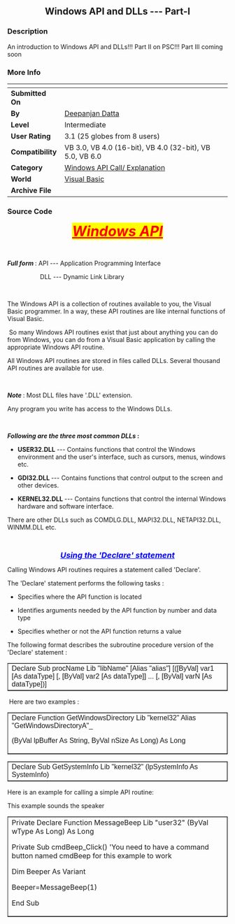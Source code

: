 ﻿<div align="center">

## Windows API and DLLs \-\-\- Part\-I


</div>

### Description

An introduction to Windows API and DLLs!!! Part II on PSC!!! Part III coming soon
 
### More Info
 


<span>             |<span>
---                |---
**Submitted On**   |
**By**             |[Deepanjan Datta](https://github.com/Planet-Source-Code/PSCIndex/blob/master/ByAuthor/deepanjan-datta.md)
**Level**          |Intermediate
**User Rating**    |3.1 (25 globes from 8 users)
**Compatibility**  |VB 3\.0, VB 4\.0 \(16\-bit\), VB 4\.0 \(32\-bit\), VB 5\.0, VB 6\.0
**Category**       |[Windows API Call/ Explanation](https://github.com/Planet-Source-Code/PSCIndex/blob/master/ByCategory/windows-api-call-explanation__1-39.md)
**World**          |[Visual Basic](https://github.com/Planet-Source-Code/PSCIndex/blob/master/ByWorld/visual-basic.md)
**Archive File**   |[](https://github.com/Planet-Source-Code/deepanjan-datta-windows-api-and-dlls-part-i__1-46212/archive/master.zip)





### Source Code

<html>
<p align="center"><font color="#FF0000" size="6"><span style="background-color: #FFFF00"><b><i><u>Windows
API</u></i></b></span></font></p>
<p align="center"> </p>
<p align="left"><b><i>Full form </i></b>: API --- Application Programming
Interface</p>
<p align="left">                  
DLL --- Dynamic Link Library</p>
<p align="center"> </p>
<p align="left">The Windows API is a collection of routines available to you,
the Visual Basic programmer. In a way, these API routines are like internal
functions of Visual Basic.</p>
<p align="left"> So many Windows API routines exist that just about
anything you can do from Windows, you can do from a Visual Basic application by
calling the appropriate Windows API routine.</p>
<p align="left">All Windows API routines are stored in files called DLLs.
Several thousand API routines are available for use.</p>
<p align="left"> </p>
<p align="left"><b><i>Note </i></b>: Most DLL files have '.DLL' extension.</p>
<p align="left">Any program you write has access to the Windows DLLs.</p>
<p align="left"> </p>
<p align="left"><b><i>Following are the three most common DLLs </i>:</b></p>
<ul>
 <li>
 <p align="left"><b>USER32.DLL</b> --- Contains functions that control the
 Windows environment and the user's interface, such as cursors, menus,
 windows etc.</li>
 <li>
 <p align="left"><b>GDI32.DLL </b>--- Contains functions that control output
 to the screen and other devices.</li>
 <li>
 <p align="left"><b>KERNEL32.DLL </b>--- Contains functions that control the
 internal Windows hardware and software interface.</li>
</ul>
<p align="left">There are other DLLs such as COMDLG.DLL, MAPI32.DLL,
NETAPI32.DLL, WINMM.DLL etc.</p>
<p align="left"> </p>
<p align="center"><font color="#0000FF" size="4"><u><i><b>Using the 'Declare'
statement</b></i></u></font></p>
<p align="left">Calling Windows API routines requires a statement called
'Declare'.</p>
<p align="left">The 'Declare' statement performs the following tasks :</p>
<ul>
 <li>
 <p align="left">Specifies where the API function is located</li>
 <li>
 <p align="left">Identifies arguments needed by the API function by number
 and data type</li>
 <li>
 <p align="left">Specifies whether or not the API function returns a value</li>
</ul>
<p align="left">The following format describes the subroutine procedure version
of the 'Declare' statement :</p>
<table border="1" width="100%">
 <tr>
 <td width="100%"><font face="Arial">Declare Sub procName Lib
 "libName" [Alias "alias"] [([ByVal] var1 [As dataType]
 [, [ByVal] var2 [As dataType]] ... [, [ByVal] varN [As dataType])]</font></td>
 </tr>
</table>
<p align="left"> Here are two examples :</p>
<table border="1" width="100%">
 <tr>
 <td width="100%"><font face="Arial">Declare Function GetWindowsDirectory Lib
 "kernel32" Alias "GetWindowsDirectoryA"_</font>
 <p><font face="Arial">(ByVal lpBuffer As String, ByVal nSize As Long) As
 Long</font></td>
 </tr>
</table>
<table border="1" width="100%">
 <tr>
 <td width="100%"><font face="Arial">Declare Sub GetSystemInfo Lib
 "kernel32" (lpSystemInfo As SystemInfo)</font></td>
 </tr>
</table>
<p>Here is an example for calling a simple API routine:</p>
<p>This example sounds the speaker</p>
<table border="1" width="104%">
 <tr>
 <td width="100%">Private Declare Function MessageBeep Lib "user32"
 (ByVal wType As Long) As Long
 <p>Private Sub cmdBeep_Click() 'You need to have a command button named
 cmdBeep for this example to work</p>
 <p>Dim Beeper As Variant</p>
 <p>Beeper=MessageBeep(1)</p>
 <p>End Sub</td>
 </tr>
</table>
</html>


